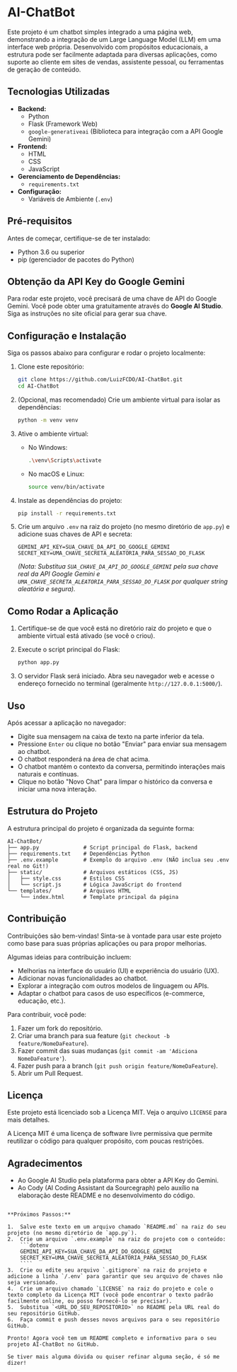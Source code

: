 # AI-ChatBot

Este projeto é um chatbot simples integrado a uma página web, demonstrando a integração de um Large Language Model (LLM) em uma interface web própria. Desenvolvido com propósitos educacionais, a estrutura pode ser facilmente adaptada para diversas aplicações, como suporte ao cliente em sites de vendas, assistente pessoal, ou ferramentas de geração de conteúdo.

## Tecnologias Utilizadas

*   **Backend:**
    *   Python
    *   Flask (Framework Web)
    *   `google-generativeai` (Biblioteca para integração com a API Google Gemini)
*   **Frontend:**
    *   HTML
    *   CSS
    *   JavaScript
*   **Gerenciamento de Dependências:**
    *   `requirements.txt`
*   **Configuração:**
    *   Variáveis de Ambiente (`.env`)

## Pré-requisitos

Antes de começar, certifique-se de ter instalado:

*   Python 3.6 ou superior
*   pip (gerenciador de pacotes do Python)

## Obtenção da API Key do Google Gemini

Para rodar este projeto, você precisará de uma chave de API do Google Gemini. Você pode obter uma gratuitamente através do **Google AI Studio**. Siga as instruções no site oficial para gerar sua chave.

## Configuração e Instalação

Siga os passos abaixo para configurar e rodar o projeto localmente:

1.  Clone este repositório:

    ```bash
    git clone https://github.com/LuizFCDO/AI-ChatBot.git
    cd AI-ChatBot
    ```

2.  (Opcional, mas recomendado) Crie um ambiente virtual para isolar as dependências:

    ```bash
    python -m venv venv
    ```

3.  Ative o ambiente virtual:

    *   No Windows:
        ```bash
        .\venv\Scripts\activate
        ```
    *   No macOS e Linux:
        ```bash
        source venv/bin/activate
        ```

4.  Instale as dependências do projeto:

    ```bash
    pip install -r requirements.txt
    ```

5.  Crie um arquivo `.env` na raiz do projeto (no mesmo diretório de `app.py`) e adicione suas chaves de API e secreta:

    ```dotenv
    GEMINI_API_KEY=SUA_CHAVE_DA_API_DO_GOOGLE_GEMINI
    SECRET_KEY=UMA_CHAVE_SECRETA_ALEATORIA_PARA_SESSAO_DO_FLASK
    ```
    *(Nota: Substitua `SUA_CHAVE_DA_API_DO_GOOGLE_GEMINI` pela sua chave real da API Google Gemini e `UMA_CHAVE_SECRETA_ALEATORIA_PARA_SESSAO_DO_FLASK` por qualquer string aleatória e segura).*

## Como Rodar a Aplicação

1.  Certifique-se de que você está no diretório raiz do projeto e que o ambiente virtual está ativado (se você o criou).
2.  Execute o script principal do Flask:

    ```bash
    python app.py
    ```

3.  O servidor Flask será iniciado. Abra seu navegador web e acesse o endereço fornecido no terminal (geralmente `http://127.0.0.1:5000/`).

## Uso

Após acessar a aplicação no navegador:

*   Digite sua mensagem na caixa de texto na parte inferior da tela.
*   Pressione `Enter` ou clique no botão "Enviar" para enviar sua mensagem ao chatbot.
*   O chatbot responderá na área de chat acima.
*   O chatbot mantém o contexto da conversa, permitindo interações mais naturais e contínuas.
*   Clique no botão "Novo Chat" para limpar o histórico da conversa e iniciar uma nova interação.

## Estrutura do Projeto

A estrutura principal do projeto é organizada da seguinte forma:

```
AI-ChatBot/
├── app.py              # Script principal do Flask, backend
├── requirements.txt    # Dependências Python
├── .env.example        # Exemplo do arquivo .env (NÃO inclua seu .env real no Git!)
├── static/             # Arquivos estáticos (CSS, JS)
│   ├── style.css       # Estilos CSS
│   └── script.js       # Lógica JavaScript do frontend
└── templates/          # Arquivos HTML
    └── index.html      # Template principal da página
```

## Contribuição

Contribuições são bem-vindas! Sinta-se à vontade para usar este projeto como base para suas próprias aplicações ou para propor melhorias.

Algumas ideias para contribuição incluem:

*   Melhorias na interface do usuário (UI) e experiência do usuário (UX).
*   Adicionar novas funcionalidades ao chatbot.
*   Explorar a integração com outros modelos de linguagem ou APIs.
*   Adaptar o chatbot para casos de uso específicos (e-commerce, educação, etc.).

Para contribuir, você pode:

1.  Fazer um fork do repositório.
2.  Criar uma branch para sua feature (`git checkout -b feature/NomeDaFeature`).
3.  Fazer commit das suas mudanças (`git commit -am 'Adiciona NomeDaFeature'`).
4.  Fazer push para a branch (`git push origin feature/NomeDaFeature`).
5.  Abrir um Pull Request.

## Licença

Este projeto está licenciado sob a Licença MIT. Veja o arquivo `LICENSE` para mais detalhes.

A Licença MIT é uma licença de software livre permissiva que permite reutilizar o código para qualquer propósito, com poucas restrições.

## Agradecimentos

*   Ao Google AI Studio pela plataforma para obter a API Key do Gemini.
*   Ao Cody (AI Coding Assistant da Sourcegraph) pelo auxílio na elaboração deste README e no desenvolvimento do código.

```

**Próximos Passos:**

1.  Salve este texto em um arquivo chamado `README.md` na raiz do seu projeto (no mesmo diretório de `app.py`).
2.  Crie um arquivo `.env.example` na raiz do projeto com o conteúdo:
    ```dotenv
    GEMINI_API_KEY=SUA_CHAVE_DA_API_DO_GOOGLE_GEMINI
    SECRET_KEY=UMA_CHAVE_SECRETA_ALEATORIA_PARA_SESSAO_DO_FLASK
    ````
3.  Crie ou edite seu arquivo `.gitignore` na raiz do projeto e adicione a linha `/.env` para garantir que seu arquivo de chaves não seja versionado.
4.  Crie um arquivo chamado `LICENSE` na raiz do projeto e cole o texto completo da Licença MIT (você pode encontrar o texto padrão facilmente online, ou posso fornecê-lo se precisar).
5.  Substitua `<URL_DO_SEU_REPOSITORIO>` no README pela URL real do seu repositório GitHub.
6.  Faça commit e push desses novos arquivos para o seu repositório GitHub.

Pronto! Agora você tem um README completo e informativo para o seu projeto AI-ChatBot no GitHub.

Se tiver mais alguma dúvida ou quiser refinar alguma seção, é só me dizer!